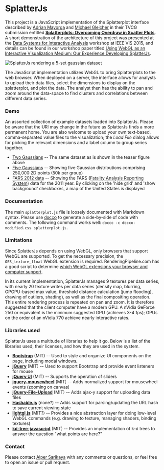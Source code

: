 # SplatterJs

This project is a JavaScript implementation of the Splatterplot interface described by [Adrian Mayorga](http://cs.wisc.edu/~adrm) and [Michael Gleicher](http://cs.wisc.edu/~gleicher) in their TVCG submission entitled [**Splatterplots: Overcoming Overdraw in Scatter Plots**](http://graphics.cs.wisc.edu/Papers/2013/MG13/).  A short demonstration of the architecture of this project was presented at the [Data Systems for Interactive Analysis](http://interactive-analysis.org) workshop at IEEE VIS 2015, and details can be found in our workshop paper titled [Using WebGL as an Interactive Visualization Medium: Our Experience Developing SplatterJs](http://graphics.cs.wisc.edu/Papers/2015/SG15/).

![SplatterJs rendering a 5-set gaussian dataset](https://raw.githubusercontent.com/uwgraphics/splatterjs/master/img/splatter-teaser.png)

The JavaScript implementation utilizes WebGL to bring Splatterplots to the web browser.  When deployed on a server, the interface allows for analysts to upload their data files, select the dimensions to display on the splatterplot, and plot the data.  The analyst then has the ability to pan and zoom around the data-space to find clusters and correlations between different data series.

### Demo

An assorted collection of example datasets loaded into SplatterJs.  Please be aware that the URI may change in the future as SplatterJs finds a more permanent home.  You are also welcome to upload your own text-based, comma-separated value files to the visualization; the *Load File* dialog allows for picking the relevant dimensions and a label column to group series together.

* [Two Gaussians](http://graphics.cs.wisc.edu/Projects/SplatterJs/?#venn2.txt/2/0/1/2) -- The same dataset as is shown in the teaser figure above
* [Five Gaussians](http://graphics.cs.wisc.edu/Projects/SplatterJs/?#venn5-250k.txt/2/0/1/2) -- Showing five Gaussian distributions comprising 250,000 2D points (50k per group)
* [FARS 2012 data](http://graphics.cs.wisc.edu/Projects/SplatterJs/?#fars-2012.csv/2/1/0/-1) -- Showing the FARS ([Fatality Analysis Reporting System](http://www.nhtsa.gov/FARS)) data for the 2011 year.  By clicking on the 'hide grid' and 'show background' checkboxes, a map of the United States is displayed

### Documentation

The main `splatterplot.js` file is loosely documented with Markdown syntax.  Please use [docco](http://jashkenas.github.io/docco/) to generate a side-by-side of code with comments.  The following command works well: `docco -c docco-modified.css splatterplot.js`.

### Limitations

Since SplatterJs depends on using WebGL, only browsers that support WebGL are supported. To get the necessary precision, the `OES_texture_float` WebGL extension is required.  RenderingPipeline.com has a good script to determine [which WebGL extensions your browser and computer support](http://renderingpipeline.com/webgl-extension-viewer/).

In its current implementation, SplatterJs manages 9 textures per data series, with nearly 20 texture writes per data series (density map, blurring, GPGPU-based max value, threshold distance calculation [jump flooding], drawing of outliers, shading), as well as the final compositing operation.  This entire rendering process is repeated on pan and zoom.  It is therefore suggested that the client computer have a modern GPU.  A nVidia GeForce 250 or equivalent is the minimum suggested GPU (achieves 3-4 fps); GPUs on the order of an nVidia 770 achieve nearly interactive rates.

### Libraries used

SplatterJs uses a multitude of libraries to help it go.  Below is a list of the libraries used, their licenses, and how they are used in the system.

* [**Bootstrap**](http://getbootstrap.com) (MIT) -- Used to style and organize UI components on the page, including modal windows.
* [**jQuery**](http://jquery.com) (MIT) -- Used to support Bootstrap and provide event listeners for mouse
* [**jQuery UI**](http://jqueryui.com/) (MIT) -- Supports the operation of sliders
* [**jquery-mousewheel**](https://github.com/brandonaaron/jquery-mousewheel) (MIT) -- Adds normalized support for mousewheel events (zooming on canvas)
* [**jQuery-File-Upload**](https://github.com/blueimp/jQuery-File-Upload) (MIT) -- Adds ajax-y support for uploading data files
* [**Hashable.js**](https://github.com/shawnbot/hashable) (none?) -- Adds support for parsing/updating the URL hash to save current viewing state
* [**lightgl.js**](https://github.com/evanw/lightgl.js/) (MIT?) -- Provides a nice abstraction layer for doing low-level WebGL commands (e.g. drawing to texture, managing shaders, binding textures)
* [**kd-tree-javascript**](https://github.com/ubilabs/kd-tree-javascript) (MIT) -- Provides an implementation of k-d trees to answer the question "what points are here?"

### Contact

Please contact [Alper Sarikaya](http://cs.wisc.edu/~sarikaya) with any comments or questions, or feel free to open an issue or pull request.
